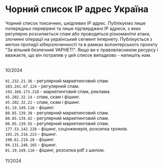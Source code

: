 # Чорний список IP адрес Україна
Чорний список токсичних, шкідливих IP адрес. Публікуємо лише попередньо перевірені та лише підтверджені IP адреси, з яких регулярно розсилається спам або проводяться різноманітні атаки, злочинні операції на український сегмент Інтернету. Публікується з метою протидії кіберзлочинності та в рамках волонтерського проєкту "За вільний безпечний УАРНЕТ!". Якщо ви є правовласником ресурсу і вважаєте, що він потрапив у цей список випадково - напишіть нам.</br></br>

10/2024</br></br>
``91.232.21.36`` - регулярний маркетинговий спам.</br>
``103.241.67.124`` - регулярний спам.</br>
``193.168.173.218`` - маркетинговий спам, реклама.</br>
``45.202.32.14`` - спам, скам і фішинг.</br>
``45.202.32.22`` - спам, скам і фішинг.</br>
``81.19.149.116`` - фішинг.</br>
``80.85.139.38`` - регулярний маркетинговий спам.</br>
``80.85.139.42`` - регулярний маркетинговий спам.</br>
``80.85.139.55`` - регулярний маркетинговий спам.</br>
``177.53.142.220`` - фішинг, соцінженерія, розсилка троянів.</br>
``193.25.216.223`` - фішинг.</br>
``190.61.219.28`` - фішинг.</br>
``94.131.246.165`` - фішинг.</br>
``81.19.149.116`` - фішинг, розсилка pdf з шелом.</br></br>
11/2024

